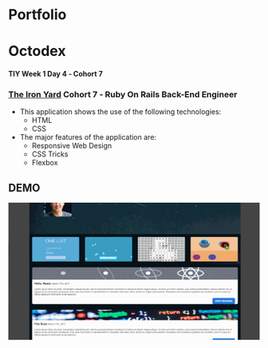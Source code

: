 # Portfolio

# Octodex

#### TIY Week 1 Day 4 &dash; Cohort 7
### **[The Iron Yard](http://theironyard.com)** Cohort 7 &dash; Ruby On Rails Back-End Engineer

- This application shows the use of the following technologies:
  - HTML
  - CSS
- The major features of the application are:
  - Responsive Web Design
  - CSS Tricks
  - Flexbox

## DEMO
![](https://raw.githubusercontent.com/brunz36/portfolio/master/docs/portfolio.gif)
